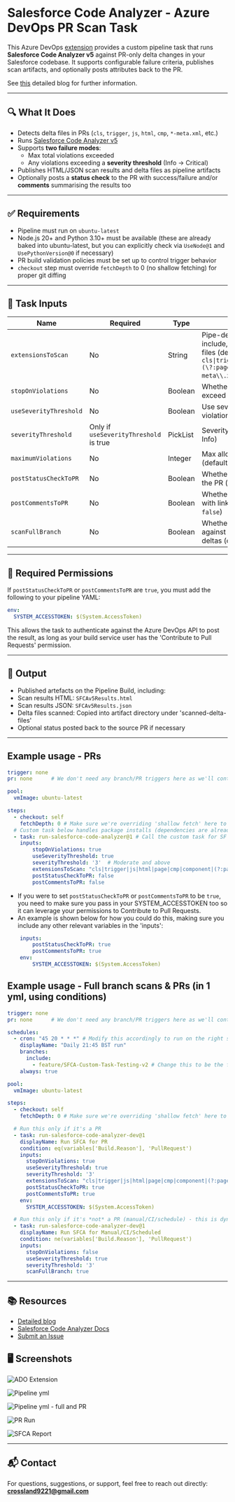 # Salesforce Code Analyzer - Azure DevOps PR Scan Task

This Azure DevOps [extension](https://marketplace.visualstudio.com/items?itemName=SamCrossland.salesforce-code-analyzer-ado-repos-task) provides a custom pipeline task that runs **Salesforce Code Analyzer v5** against PR-only delta changes in your Salesforce codebase. It supports configurable failure criteria, publishes scan artifacts, and optionally posts attributes back to the PR.

See [this](https://devopslaunchpad.com/blog/salesforce-code-analyzer/) detailed blog for further information.

---

## 🔍 What It Does

- Detects delta files in PRs (`cls`, `trigger`, `js`, `html`, `cmp`, `*-meta.xml`, etc.)
- Runs [Salesforce Code Analyzer v5](https://developer.salesforce.com/docs/platform/salesforce-code-analyzer/overview)
- Supports **two failure modes**:
  - Max total violations exceeded
  - Any violations exceeding a **severity threshold** (Info → Critical)
- Publishes HTML/JSON scan results and delta files as pipeline artifacts
- Optionally posts a **status check** to the PR with success/failure and/or **comments** summarising the results too

---

## ✅ Requirements

- Pipeline must run on `ubuntu-latest`
- Node.js 20+ and Python 3.10+ must be available (these are already baked into ubuntu-latest, but you can explicitly check via `UseNode@1` and `UsePythonVersion@0` if necessary)
- PR build validation policies must be set up to control trigger behavior
- `checkout` step must override `fetchDepth` to 0 (no shallow fetching) for proper git diffing

---

## 🧩 Task Inputs

| Name                   | Required      | Type     | Description |
|------------------------|---------------|----------|-------------|
| `extensionsToScan`     | No            | String   | Pipe-delimited list of file extensions to include, along with partnering -meta.xml files (default: `cls\|trigger\|js\|html\|page\|cmp\|component\|(\?:page\|cls\|trigger\|component\|js\|flow)-meta\\.xml`) |
| `stopOnViolations`     | No            | Boolean  | Whether to fail the build if violations exceed threshold (default: `true`) |
| `useSeverityThreshold` | No            | Boolean  | Use severity-based failure instead of total violation count |
| `severityThreshold`    | Only if `useSeverityThreshold` is true | PickList | Severity level to fail on (`1` = Critical → `5` = Info) |
| `maximumViolations`    | No            | Integer  | Max allowed violations before failing (default: `10`) |
| `postStatusCheckToPR`  | No            | Boolean  | Whether to POST a result status back to the PR (default: `false`) |
| `postCommentsToPR`  | No            | Boolean  | Whether to POST a summary comment with link to results back to the PR (default: `false`) |
| `scanFullBranch`  | No            | Boolean  | Whether we want to run code analyzer against an entire branch rather than PR deltas (default: `false`) |

---

## 🔐 Required Permissions

If `postStatusCheckToPR` or `postCommentsToPR` are `true`, you must add the following to your pipeline YAML:

```yaml
env:
  SYSTEM_ACCESSTOKEN: $(System.AccessToken)
```
This allows the task to authenticate against the Azure DevOps API to post the result, as long as your build service user has the 'Contribute to Pull Requests' permission.

---

## 📁 Output

- Published artefacts on the Pipeline Build, including:
- Scan results HTML: `SFCAv5Results.html`
- Scan results JSON: `SFCAv5Results.json`
- Delta files scanned: Copied into artifact directory under 'scanned-delta-files'
- Optional status posted back to the source PR if necessary

---

## Example usage - PRs

```yaml 
trigger: none 
pr: none      # We don't need any branch/PR triggers here as we'll control it with Build Policies

pool:
  vmImage: ubuntu-latest

steps:
  - checkout: self
    fetchDepth: 0 # Make sure we're overriding 'shallow fetch' here to retrieve all git history
  # Custom task below handles package installs (dependencies are already present in ubuntu-latest), scanning, analysis and publishing of results
  - task: run-salesforce-code-analyzer@1 # Call the custom task for SF Code Analyzer analysis
    inputs:
        stopOnViolations: true
        useSeverityThreshold: true
        severityThreshold: '3'  # Moderate and above
        extensionsToScan: "cls|trigger|js|html|page|cmp|component|(?:page|cls|trigger|component|js|flow)-meta\\.xml" # Include meta xml files of these components to check for old versions
        postStatusCheckToPR: false
        postCommentsToPR: false
```

  - If you were to set `postStatusCheckToPR` or `postCommentsToPR` to be `true`, you need to make sure you pass in your SYSTEM_ACCESSTOKEN too so it can leverage your permissions to Contribute to Pull Requests.
  - An example is shown below for how you could do this, making sure you include any other relevant variables in the 'inputs':
```yaml
    inputs:
        postStatusCheckToPR: true
        postCommentsToPR: true
    env: 
        SYSTEM_ACCESSTOKEN: $(System.AccessToken)
```

## Example usage - Full branch scans & PRs (in 1 yml, using conditions)

```yaml 
trigger: none 
pr: none      # We don't need any branch/PR triggers here as we'll control it with Build Policies

schedules:
  - cron: "45 20 * * *" # Modify this accordingly to run on the right schedule
    displayName: "Daily 21:45 BST run"
    branches:
      include:
        - feature/SFCA-Custom-Task-Testing-v2 # Change this to be the full branch you want to scan, e.g 'main' or 'staging'
    always: true

pool:
  vmImage: ubuntu-latest

steps:
  - checkout: self
    fetchDepth: 0 # Make sure we're overriding 'shallow fetch' here to retrieve all git history

  # Run this only if it's a PR
  - task: run-salesforce-code-analyzer-dev@1
    displayName: Run SFCA for PR
    condition: eq(variables['Build.Reason'], 'PullRequest')
    inputs:
      stopOnViolations: true
      useSeverityThreshold: true
      severityThreshold: '3'
      extensionsToScan: "cls|trigger|js|html|page|cmp|component|(?:page|cls|trigger|component|js|flow)-meta\\.xml"
      postStatusCheckToPR: true
      postCommentsToPR: true
    env:
      SYSTEM_ACCESSTOKEN: $(System.AccessToken)

  # Run this only if it's *not* a PR (manual/CI/schedule) - this is dynamically determined
  - task: run-salesforce-code-analyzer-dev@1
    displayName: Run SFCA for Manual/CI/Scheduled
    condition: ne(variables['Build.Reason'], 'PullRequest')
    inputs:
      stopOnViolations: false
      useSeverityThreshold: true
      severityThreshold: '3'
      scanFullBranch: true
```

---

## 📚 Resources

- [Detailed blog](https://devopslaunchpad.com/blog/salesforce-code-analyzer/)
- [Salesforce Code Analyzer Docs](https://developer.salesforce.com/docs/platform/salesforce-code-analyzer/overview)
- [Submit an Issue](https://github.com/sam-gearset/SFCAIntegrations/issues)

## 🖥️ Screenshots

![ADO Extension](.github/images/extension.png)

![Pipeline yml](.github/images/pipelineyml.png)

![Pipeline yml - full and PR](.github/images/pipelinesyml-fullandpr.png)

![PR Run](.github/images/pipelinerun.png)

![SFCA Report](.github/images/pipelinecomplete.png)

---

## 📬 Contact
For questions, suggestions, or support, feel free to reach out directly: **crossland9221@gmail.com**